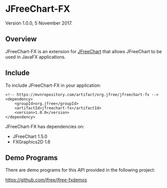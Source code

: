 JFreeChart-FX
=============

Version 1.0.0, 5 November 2017.

Overview
--------
JFreeChart-FX is an extension for [JFreeChart](https://github.com/jfree/jfreechart "JFreeChart Project Page at GitHub") 
that allows JFreeChart to be used in JavaFX applications.  


Include
-------
To include JFreeChart-FX in your application:

    <!-- https://mvnrepository.com/artifact/org.jfree/jfreechart-fx -->
    <dependency>
        <groupId>org.jfree</groupId>
        <artifactId>jfreechart-fx</artifactId>
        <version>1.0.0</version>
    </dependency>

JFreeChart-FX has dependencies on:

* JFreeChart 1.5.0
* FXGraphics2D 1.6


Demo Programs
-------------
There are demo programs for this API provided in the following project:

https://github.com/jfree/jfree-fxdemos
